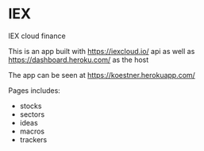 # IEX
IEX cloud finance

This is an app built with https://iexcloud.io/ api as well as https://dashboard.heroku.com/ as the host

The app can be seen at https://koestner.herokuapp.com/

Pages includes:
- stocks
- sectors
- ideas
- macros
- trackers
